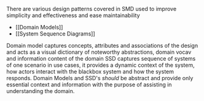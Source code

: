 There are various design patterns covered in SMD used to improve simplicity and effectiveness and ease maintainability
- [[Domain Models]]
- [[System Sequence Diagrams]]


Domain model captures concepts, attributes and associations of the design and acts as a visual dictionary of noteworthy abstractions, domain vocav and information content of the domain
SSD captures sequence of systems of one scenario in use cases, it provides a dynamic context of the system, how actors interact with the blackbox system and how the system responds.
Domain Models and SSD's *should* be abstract and provide only essential context and information with the purpose of assisting in understanding the domain.